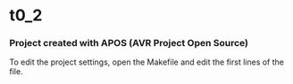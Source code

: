 
# t0_2 

### Project created with APOS (AVR Project Open Source)

To edit the project settings, open the Makefile and edit the first lines of the file.


